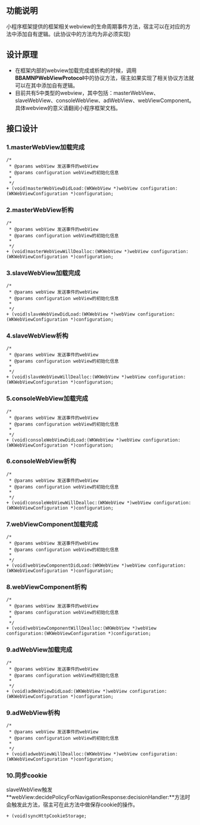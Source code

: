 ## 功能说明

小程序框架提供的框架相关webview的生命周期事件方法，宿主可以在对应的方法中添加自有逻辑。(此协议中的方法均为非必须实现)

## 设计原理

+ 在框架内部的webview加载完成或析构的时候，调用**BBAMNPWebViewProtocol**中的协议方法，宿主如果实现了相关协议方法就可以在其中添加自有逻辑。
+ 目前共有5中类型的webview，其中包括：masterWebView、slaveWebView、consoleWebView、adWebView、webViewComponent。具体webview的意义请翻阅小程序框架文档。

 
## 接口设计

### 1.masterWebView加载完成

```
/*
 * @params webView 发送事件的webView
 * @params configuration webView的初始化信息
 *
 */
+ (void)masterWebViewDidLoad:(WKWebView *)webView configuration:(WKWebViewConfiguration *)configuration;
```

### 2.masterWebView析构

```
/*
 * @params webView 发送事件的webView
 * @params configuration webView的初始化信息
 *
 */
+ (void)masterWebViewWillDealloc:(WKWebView *)webView configuration:(WKWebViewConfiguration *)configuration;
```

### 3.slaveWebView加载完成

```
/*
 * @params webView 发送事件的webView
 * @params configuration webView的初始化信息
 *
 */
+ (void)slaveWebViewDidLoad:(WKWebView *)webView configuration:(WKWebViewConfiguration *)configuration;
```

### 4.slaveWebView析构

```
/*
 * @params webView 发送事件的webView
 * @params configuration webView的初始化信息
 *
 */
+ (void)slaveWebViewWillDealloc:(WKWebView *)webView configuration:(WKWebViewConfiguration *)configuration;
```

### 5.consoleWebView加载完成

```
/*
 * @params webView 发送事件的webView
 * @params configuration webView的初始化信息
 *
 */
+ (void)consoleWebViewDidLoad:(WKWebView *)webView configuration:(WKWebViewConfiguration *)configuration;
```

### 6.consoleWebView析构

```
/*
 * @params webView 发送事件的webView
 * @params configuration webView的初始化信息
 *
 */
+ (void)consoleWebViewWillDealloc:(WKWebView *)webView configuration:(WKWebViewConfiguration *)configuration;
```

### 7.webViewComponent加载完成

```
/*
 * @params webView 发送事件的webView
 * @params configuration webView的初始化信息
 *
 */
+ (void)webViewComponentDidLoad:(WKWebView *)webView configuration:(WKWebViewConfiguration *)configuration;
```

### 8.webViewComponent析构

```
/*
 * @params webView 发送事件的webView
 * @params configuration webView的初始化信息
 *
 */
+ (void)webViewComponentWillDealloc:(WKWebView *)webView configuration:(WKWebViewConfiguration *)configuration;
```

### 9.adWebView加载完成

```
/*
 * @params webView 发送事件的webView
 * @params configuration webView的初始化信息
 *
 */
+ (void)adWebViewDidLoad:(WKWebView *)webView configuration:(WKWebViewConfiguration *)configuration;
```


### 9.adWebView析构

```
/*
 * @params webView 发送事件的webView
 * @params configuration webView的初始化信息
 *
 */
+ (void)adwebViewWillDealloc:(WKWebView *)webView configuration:(WKWebViewConfiguration *)configuration;
```

### 10.同步cookie

slaveWebView触发**webView:decidePolicyForNavigationResponse:decisionHandler:**方法时会触发此方法，宿主可在此方法中做保存cookie的操作。

```
+ (void)syncHttpCookieStorage;
```
